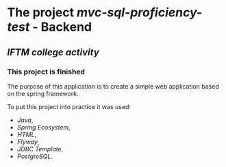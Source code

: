 # The project *mvc-sql-proficiency-test* - Backend
## ***IFTM college activity***
### This project is finished

The purpose of this application is to create a simple web application based on the spring framework.

To put this project into practice it was used:
- *Java*,
- *Spring Ecosystem*,
- *HTML*,
- *Flyway*,
- *JDBC Template*,
- *PostgreSQL.*
